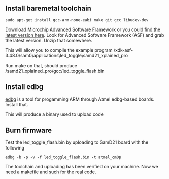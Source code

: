## Install baremetal toolchain

`sudo apt-get install gcc-arm-none-eabi make git gcc libudev-dev`

[Download Microchip Advanced Software Framework](https://www.microchip.com/mymicrochip/filehandler.aspx?ddocname=en1000272) or you could [find the latest version here](https://www.microchip.com/mplab/avr-support/avr-and-sam-downloads-archive). Look for Advanced Software Framework (ASF) and grab the latest version. Unzip that somewhere.

This will allow you to compile the example program
\xdk-asf-3.48.0\sam0\applications\led_toggle\samd21_xplained_pro

Run make on that, should produce /samd21_xplained_pro/gcc/led_toggle_flash.bin

## Install edbg
[edbg](https://github.com/ataradov/edbg) is a tool for progamming ARM through Atmel edbg-based boards. Install that.

This will produce a binary used to upload code

## Burn firmware

Test the led_toggle_flash.bin by uploading to SamD21 board with the following

`edbg -b -p -v -f led_toggle_flash.bin -t atmel_cm0p`

The toolchain and uploading has been verified on your machine. Now we need a makefile and such for the real code.
